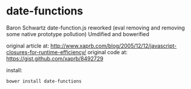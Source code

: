# date-functions
Baron Schwartz date-function.js reworked (eval removing and removing some native prototype pollution)
Umdified and bowerified

original article at: http://www.xaprb.com/blog/2005/12/12/javascript-closures-for-runtime-efficiency/
original code at: https://gist.github.com/xaprb/8492729

install:
```
bower install date-functions
```
